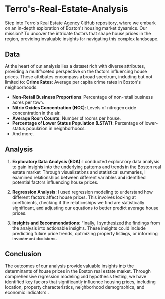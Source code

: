 # Terro's-Real-Estate-Analysis
Step into Terro's Real Estate Agency GitHub repository, where we embark on an in-depth exploration of Boston's housing market dynamics. Our mission? To uncover the intricate factors that shape house prices in the region, providing invaluable insights for navigating this complex landscape.

## Data
At the heart of our analysis lies a dataset rich with diverse attributes, providing a multifaceted perspective on the factors influencing house prices. These attributes encompass a broad spectrum, including but not limited to:
**Crime Rates**: Average per capita crime rates in Boston's neighborhoods.
- **Non-Retail Business Proportions**: Percentage of non-retail business acres per town.
- **Nitric Oxides Concentration (NOX)**: Levels of nitrogen oxide concentration in the air.
- **Average Room Counts**: Number of rooms per house.
- **Percentage of Lower Status Population (LSTAT)**: Percentage of lower-status population in neighborhoods.
- And more.

## Analysis
1. **Exploratory Data Analysis (EDA)**: I conducted exploratory data analysis to gain insights into the underlying patterns and trends in the Boston real estate market. Through visualizations and statistical summaries, I examined relationships between different variables and identified potential factors influencing house prices.

2. **Regression Analysis**: I used regression modeling to understand how different factors affect house prices. This involves looking at coefficients, checking if the relationships we find are statistically significant, and adjusting our equations to better predict average house prices.

3. **Insights and Recommendations**: Finally, I synthesized the findings from the analysis into actionable insights. These insights could include  predicting future price trends, optimizing property listings, or informing investment decisions.

## Conclusion
The outcomes of our analysis provide valuable insights into the determinants of house prices in the Boston real estate market. Through comprehensive regression modeling and hypothesis testing, we have identified key factors that significantly influence housing prices, including location, property characteristics, neighborhood demographics, and economic indicators..
